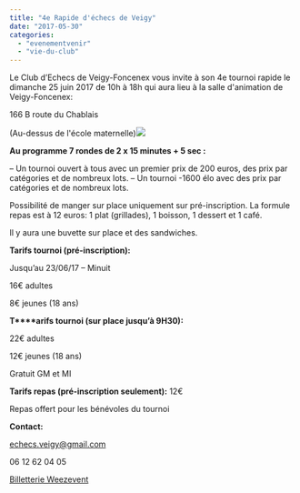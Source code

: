 ```yaml
---
title: "4e Rapide d'échecs de Veigy"
date: "2017-05-30"
categories: 
  - "evenementvenir"
  - "vie-du-club"
---
```


Le Club d’Echecs de Veigy-Foncenex vous invite à son 4e tournoi rapide le dimanche 25 juin 2017 de 10h à 18h qui aura lieu à la salle d'animation de Veigy-Foncenex:

166 B route du Chablais

(Au-dessus de l'école maternelle)[![](http://echecs-veigy.fr/wp-content/uploads/2017/05/Rapide2017-207x300.png)](http://echecs-veigy.fr/wp-content/uploads/2017/05/Rapide2017.png)

**Au programme 7 rondes de 2 x 15 minutes + 5 sec :**

– Un tournoi ouvert à tous avec un premier prix de 200 euros, des prix par catégories et de nombreux lots. – Un tournoi -1600 élo avec des prix par catégories et de nombreux lots.

Possibilité de manger sur place uniquement sur pré-inscription. La formule repas est à 12 euros: 1 plat (grillades), 1 boisson, 1 dessert et 1 café.

Il y aura une buvette sur place et des sandwiches.

**Tarifs tournoi (pré-inscription):**

Jusqu’au 23/06/17 – Minuit

16€ adultes

8€ jeunes (18 ans)

**T****arifs tournoi (sur place jusqu’à 9H30):**

22€ adultes

12€ jeunes (18 ans)

Gratuit GM et MI

**Tarifs repas (pré-inscription seulement):** 12€

Repas offert pour les bénévoles du tournoi

**Contact:**

echecs.veigy@gmail.com

06 12 62 04 05

[Billetterie Weezevent](https://www.weezevent.com//?c=sys_widget "Logiciel billetterie en ligne")
<script type="text/javascript" src="https://www.weezevent.com/js/widget/min/widget.min.js"></script>
